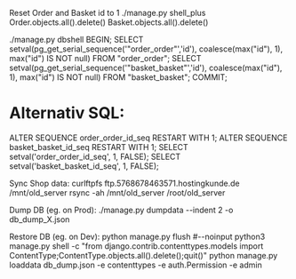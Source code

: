 Reset Order and Basket id to 1
./manage.py shell_plus
Order.objects.all().delete()
Basket.objects.all().delete()

./manage.py dbshell
BEGIN;
SELECT setval(pg_get_serial_sequence('"order_order"','id'), coalesce(max("id"), 1), max("id") IS NOT null) FROM "order_order";
SELECT setval(pg_get_serial_sequence('"basket_basket"','id'), coalesce(max("id"), 1), max("id") IS NOT null) FROM "basket_basket";
COMMIT;

# Alternativ SQL:
ALTER SEQUENCE order_order_id_seq RESTART WITH 1;
ALTER SEQUENCE basket_basket_id_seq RESTART WITH 1;
SELECT setval('order_order_id_seq', 1, FALSE);
SELECT setval('basket_basket_id_seq', 1, FALSE);





Sync Shop data:
curlftpfs ftp.5768678463571.hostingkunde.de /mnt/old_server
rsync -ah /mnt/old_server /root/old_server


Dump DB (eg. on Prod):
./manage.py dumpdata --indent 2 -o db_dump_X.json


Restore DB (eg. on Dev):
python manage.py flush #--noinput
python3 manage.py shell -c "from django.contrib.contenttypes.models import ContentType;ContentType.objects.all().delete();quit()"
python manage.py loaddata db_dump.json -e contenttypes -e auth.Permission -e admin
